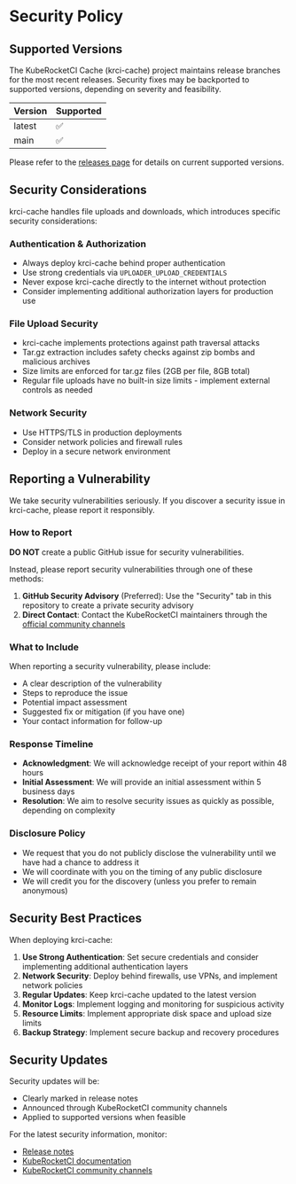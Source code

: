 # Security Policy

## Supported Versions

The KubeRocketCI Cache (krci-cache) project maintains release branches for the most recent releases. Security fixes may be backported to supported versions, depending on severity and feasibility.

| Version | Supported          |
| ------- | ------------------ |
| latest  | :white_check_mark: |
| main    | :white_check_mark: |

Please refer to the [releases page](https://github.com/KubeRocketCI/krci-cache/releases) for details on current supported versions.

## Security Considerations

krci-cache handles file uploads and downloads, which introduces specific security considerations:

### Authentication & Authorization
- Always deploy krci-cache behind proper authentication
- Use strong credentials via `UPLOADER_UPLOAD_CREDENTIALS`
- Never expose krci-cache directly to the internet without protection
- Consider implementing additional authorization layers for production use

### File Upload Security
- krci-cache implements protections against path traversal attacks
- Tar.gz extraction includes safety checks against zip bombs and malicious archives
- Size limits are enforced for tar.gz files (2GB per file, 8GB total)
- Regular file uploads have no built-in size limits - implement external controls as needed

### Network Security
- Use HTTPS/TLS in production deployments
- Consider network policies and firewall rules
- Deploy in a secure network environment

## Reporting a Vulnerability

We take security vulnerabilities seriously. If you discover a security issue in krci-cache, please report it responsibly.

### How to Report

**DO NOT** create a public GitHub issue for security vulnerabilities.

Instead, please report security vulnerabilities through one of these methods:

1. **GitHub Security Advisory** (Preferred): Use the "Security" tab in this repository to create a private security advisory
2. **Direct Contact**: Contact the KubeRocketCI maintainers through the [official community channels](https://docs.kuberocketci.io/community/)

### What to Include

When reporting a security vulnerability, please include:

- A clear description of the vulnerability
- Steps to reproduce the issue
- Potential impact assessment
- Suggested fix or mitigation (if you have one)
- Your contact information for follow-up

### Response Timeline

- **Acknowledgment**: We will acknowledge receipt of your report within 48 hours
- **Initial Assessment**: We will provide an initial assessment within 5 business days
- **Resolution**: We aim to resolve security issues as quickly as possible, depending on complexity

### Disclosure Policy

- We request that you do not publicly disclose the vulnerability until we have had a chance to address it
- We will coordinate with you on the timing of any public disclosure
- We will credit you for the discovery (unless you prefer to remain anonymous)

## Security Best Practices

When deploying krci-cache:

1. **Use Strong Authentication**: Set secure credentials and consider implementing additional authentication layers
2. **Network Security**: Deploy behind firewalls, use VPNs, and implement network policies
3. **Regular Updates**: Keep krci-cache updated to the latest version
4. **Monitor Logs**: Implement logging and monitoring for suspicious activity
5. **Resource Limits**: Implement appropriate disk space and upload size limits
6. **Backup Strategy**: Implement secure backup and recovery procedures

## Security Updates

Security updates will be:
- Clearly marked in release notes
- Announced through KubeRocketCI community channels
- Applied to supported versions when feasible

For the latest security information, monitor:
- [Release notes](https://github.com/KubeRocketCI/krci-cache/releases)
- [KubeRocketCI documentation](https://docs.kuberocketci.io/)
- [KubeRocketCI community channels](https://docs.kuberocketci.io/community/) 